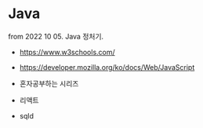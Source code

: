 # Java

from 2022 10 05. Java 정처기.

- https://www.w3schools.com/
- https://developer.mozilla.org/ko/docs/Web/JavaScript

- 혼자공부하는 시리즈
- 리액트
- sqld
